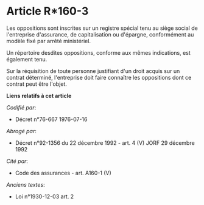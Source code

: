 # Article R*160-3

Les oppositions sont inscrites sur un registre spécial tenu au siège social de l'entreprise d'assurance, de capitalisation ou
d'épargne, conformément au modèle fixé par arrêté ministériel.

Un répertoire desdites oppositions, conforme aux mêmes indications, est également tenu.

Sur la réquisition de toute personne justifiant d'un droit acquis sur un contrat déterminé, l'entreprise doit faire connaître
les oppositions dont ce contrat peut être l'objet.

**Liens relatifs à cet article**

_Codifié par_:

  - Décret n°76-667 1976-07-16

_Abrogé par_:

  - Décret n°92-1356 du 22 décembre 1992 - art. 4 (V) JORF 29 décembre 1992

_Cité par_:

  - Code des assurances - art. A160-1 (V)

_Anciens textes_:

  - Loi n°1930-12-03 art. 2
